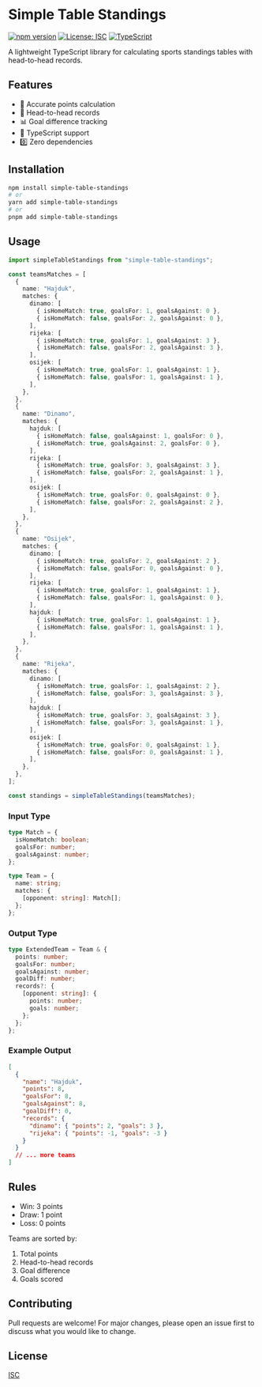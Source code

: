 # Simple Table Standings

[![npm version](https://img.shields.io/npm/v/simple-table-standings.svg)](https://www.npmjs.com/package/simple-table-standings)
[![License: ISC](https://img.shields.io/badge/License-ISC-blue.svg)](https://opensource.org/licenses/ISC)
[![TypeScript](https://img.shields.io/badge/TypeScript-5.3-blue)](https://www.typescriptlang.org/)

A lightweight TypeScript library for calculating sports standings tables with head-to-head records.

## Features

- 🎯 Accurate points calculation
- 🔄 Head-to-head records
- 📊 Goal difference tracking
- 💪 TypeScript support
- 0️⃣ Zero dependencies

## Installation

```bash
npm install simple-table-standings
# or
yarn add simple-table-standings
# or
pnpm add simple-table-standings
```

## Usage

```typescript
import simpleTableStandings from "simple-table-standings";

const teamsMatches = [
  {
    name: "Hajduk",
    matches: {
      dinamo: [
        { isHomeMatch: true, goalsFor: 1, goalsAgainst: 0 },
        { isHomeMatch: false, goalsFor: 2, goalsAgainst: 0 },
      ],
      rijeka: [
        { isHomeMatch: true, goalsFor: 1, goalsAgainst: 3 },
        { isHomeMatch: false, goalsFor: 2, goalsAgainst: 3 },
      ],
      osijek: [
        { isHomeMatch: true, goalsFor: 1, goalsAgainst: 1 },
        { isHomeMatch: false, goalsFor: 1, goalsAgainst: 1 },
      ],
    },
  },
  {
    name: "Dinamo",
    matches: {
      hajduk: [
        { isHomeMatch: false, goalsAgainst: 1, goalsFor: 0 },
        { isHomeMatch: true, goalsAgainst: 2, goalsFor: 0 },
      ],
      rijeka: [
        { isHomeMatch: true, goalsFor: 3, goalsAgainst: 3 },
        { isHomeMatch: false, goalsFor: 2, goalsAgainst: 1 },
      ],
      osijek: [
        { isHomeMatch: true, goalsFor: 0, goalsAgainst: 0 },
        { isHomeMatch: false, goalsFor: 2, goalsAgainst: 2 },
      ],
    },
  },
  {
    name: "Osijek",
    matches: {
      dinamo: [
        { isHomeMatch: true, goalsFor: 2, goalsAgainst: 2 },
        { isHomeMatch: false, goalsFor: 0, goalsAgainst: 0 },
      ],
      rijeka: [
        { isHomeMatch: true, goalsFor: 1, goalsAgainst: 1 },
        { isHomeMatch: false, goalsFor: 1, goalsAgainst: 0 },
      ],
      hajduk: [
        { isHomeMatch: true, goalsFor: 1, goalsAgainst: 1 },
        { isHomeMatch: false, goalsFor: 1, goalsAgainst: 1 },
      ],
    },
  },
  {
    name: "Rijeka",
    matches: {
      dinamo: [
        { isHomeMatch: true, goalsFor: 1, goalsAgainst: 2 },
        { isHomeMatch: false, goalsFor: 3, goalsAgainst: 3 },
      ],
      hajduk: [
        { isHomeMatch: true, goalsFor: 3, goalsAgainst: 3 },
        { isHomeMatch: false, goalsFor: 3, goalsAgainst: 1 },
      ],
      osijek: [
        { isHomeMatch: true, goalsFor: 0, goalsAgainst: 1 },
        { isHomeMatch: false, goalsFor: 0, goalsAgainst: 1 },
      ],
    },
  },
];

const standings = simpleTableStandings(teamsMatches);
```

### Input Type

```typescript
type Match = {
  isHomeMatch: boolean;
  goalsFor: number;
  goalsAgainst: number;
};

type Team = {
  name: string;
  matches: {
    [opponent: string]: Match[];
  };
};
```

### Output Type

```typescript
type ExtendedTeam = Team & {
  points: number;
  goalsFor: number;
  goalsAgainst: number;
  goalDiff: number;
  records?: {
    [opponent: string]: {
      points: number;
      goals: number;
    };
  };
};
```

### Example Output

```json
[
  {
    "name": "Hajduk",
    "points": 8,
    "goalsFor": 8,
    "goalsAgainst": 8,
    "goalDiff": 0,
    "records": {
      "dinamo": { "points": 2, "goals": 3 },
      "rijeka": { "points": -1, "goals": -3 }
    }
  }
  // ... more teams
]
```

## Rules

- Win: 3 points
- Draw: 1 point
- Loss: 0 points

Teams are sorted by:
1. Total points
2. Head-to-head records
3. Goal difference
4. Goals scored

## Contributing

Pull requests are welcome! For major changes, please open an issue first to discuss what you would like to change.

## License

[ISC](https://choosealicense.com/licenses/isc/)
```
